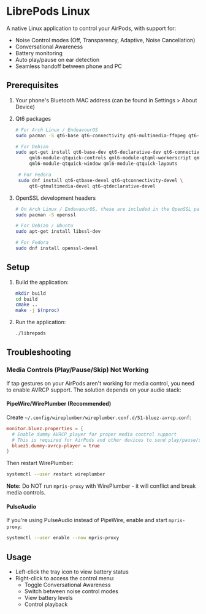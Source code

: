 # LibrePods Linux

A native Linux application to control your AirPods, with support for:

- Noise Control modes (Off, Transparency, Adaptive, Noise Cancellation)
- Conversational Awareness
- Battery monitoring
- Auto play/pause on ear detection
- Seamless handoff between phone and PC

## Prerequisites

1. Your phone's Bluetooth MAC address (can be found in Settings > About Device)
2. Qt6 packages

   ```bash
   # For Arch Linux / EndeavourOS
   sudo pacman -S qt6-base qt6-connectivity qt6-multimedia-ffmpeg qt6-multimedia

   # For Debian
   sudo apt-get install qt6-base-dev qt6-declarative-dev qt6-connectivity-dev qt6-multimedia-dev \
        qml6-module-qtquick-controls qml6-module-qtqml-workerscript qml6-module-qtquick-templates \
        qml6-module-qtquick-window qml6-module-qtquick-layouts

    # For Fedora
    sudo dnf install qt6-qtbase-devel qt6-qtconnectivity-devel \
        qt6-qtmultimedia-devel qt6-qtdeclarative-devel
   ```
3. OpenSSL development headers

    ```bash
    # On Arch Linux / EndevaourOS, these are included in the OpenSSL package, so you might already have them installed.
    sudo pacman -S openssl
    
    # For Debian / Ubuntu
    sudo apt-get install libssl-dev
    
    # For Fedora
    sudo dnf install openssl-devel
    ```
## Setup

1. Build the application:

   ```bash
   mkdir build
   cd build
   cmake ..
   make -j $(nproc)
   ```

2. Run the application:

   ```bash
   ./librepods
   ```

## Troubleshooting

### Media Controls (Play/Pause/Skip) Not Working

If tap gestures on your AirPods aren't working for media control, you need to enable AVRCP support. The solution depends on your audio stack:

#### PipeWire/WirePlumber (Recommended)

Create `~/.config/wireplumber/wireplumber.conf.d/51-bluez-avrcp.conf`:

```conf
monitor.bluez.properties = {
  # Enable dummy AVRCP player for proper media control support
  # This is required for AirPods and other devices to send play/pause/skip commands
  bluez5.dummy-avrcp-player = true
}
```

Then restart WirePlumber:

```bash
systemctl --user restart wireplumber
```

**Note:** Do NOT run `mpris-proxy` with WirePlumber - it will conflict and break media controls.

#### PulseAudio

If you're using PulseAudio instead of PipeWire, enable and start `mpris-proxy`:

```bash
systemctl --user enable --now mpris-proxy
```

## Usage

- Left-click the tray icon to view battery status
- Right-click to access the control menu:
  - Toggle Conversational Awareness
  - Switch between noise control modes
  - View battery levels
  - Control playback
